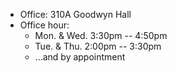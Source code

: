 - Office: 310A Goodwyn Hall
- Office hour:
    * Mon. & Wed. 3:30pm -- 4:50pm
    * Tue. & Thu. 2:00pm -- 3:30pm
    * ...and by appointment
